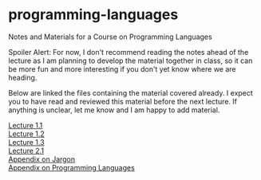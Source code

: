 # programming-languages
Notes and Materials for a Course on Programming Languages

Spoiler Alert: For now, I don't recommend reading the notes ahead of the lecture as I am planning to develop the material together in class, so it can be more fun and more interesting if you don't yet know where we are heading. 

Below are linked the files containing the material covered already. I expect you to have read and reviewed this material before the next lecture. If anything is unclear, let me know and I am happy to add material.

[Lecture 1.1](https://github.com/alexhkurz/programming-languages/blob/master/lecture-1.1.md)  
[Lecture 1.2](https://github.com/alexhkurz/programming-languages/blob/master/lecture-1.2.md)  
[Lecture 1.3](https://github.com/alexhkurz/programming-languages/blob/master/lecture-1.3.md)  
[Lecture 2.1](https://hackmd.io/hILQksyiTUW4mXxxOSF7eQ?view)  
[Appendix on Jargon](https://github.com/alexhkurz/programming-languages/blob/master/appendix-jargon.md)   
[Appendix on Programming Languages](https://github.com/alexhkurz/programming-languages/blob/master/appendix-programming-languages.md)  
